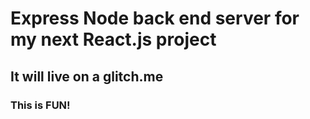 # Express Node back end server for my next React.js project

## It will live on a glitch.me 

### This is FUN!